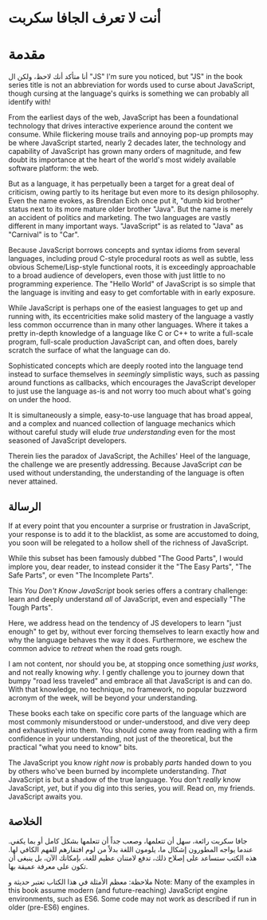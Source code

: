 # أنت لا تعرف الجافا سكربت
# مقدمة
أنا متأكد أنك لاحظ، ولكن ال "JS" 
I'm sure you noticed, but "JS" in the book series title is not an abbreviation for words used to curse about JavaScript, though cursing at the language's quirks is something we can probably all identify with!

From the earliest days of the web, JavaScript has been a foundational technology that drives interactive experience around the content we consume. While flickering mouse trails and annoying pop-up prompts may be where JavaScript started, nearly 2 decades later, the technology and capability of JavaScript has grown many orders of magnitude, and few doubt its importance at the heart of the world's most widely available software platform: the web.

But as a language, it has perpetually been a target for a great deal of criticism, owing partly to its heritage but even more to its design philosophy. Even the name evokes, as Brendan Eich once put it, "dumb kid brother" status next to its more mature older brother "Java". But the name is merely an accident of politics and marketing. The two languages are vastly different in many important ways. "JavaScript" is as related to "Java" as "Carnival" is to "Car".

Because JavaScript borrows concepts and syntax idioms from several languages, including proud C-style procedural roots as well as subtle, less obvious Scheme/Lisp-style functional roots, it is exceedingly approachable to a broad audience of developers, even those with just little to no programming experience. The "Hello World" of JavaScript is so simple that the language is inviting and easy to get comfortable with in early exposure.

While JavaScript is perhaps one of the easiest languages to get up and running with, its eccentricities make solid mastery of the language a vastly less common occurrence than in many other languages. Where it takes a pretty in-depth knowledge of a language like C or C++ to write a full-scale program, full-scale production JavaScript can, and often does, barely scratch the surface of what the language can do.

Sophisticated concepts which are deeply rooted into the language tend instead to surface themselves in *seemingly* simplistic ways, such as passing around functions as callbacks, which encourages the JavaScript developer to just use the language as-is and not worry too much about what's going on under the hood.

It is simultaneously a simple, easy-to-use language that has broad appeal, and a complex and nuanced collection of language mechanics which without careful study will elude *true understanding* even for the most seasoned of JavaScript developers.

Therein lies the paradox of JavaScript, the Achilles' Heel of the language, the challenge we are presently addressing. Because JavaScript *can* be used without understanding, the understanding of the language is often never attained.

##  الرسالة

If at every point that you encounter a surprise or frustration in JavaScript, your response is to add it to the blacklist, as some are accustomed to doing, you soon will be relegated to a hollow shell of the richness of JavaScript.

While this subset has been famously dubbed "The Good Parts", I would implore you, dear reader, to instead consider it the "The Easy Parts", "The Safe Parts", or even "The Incomplete Parts".

This *You Don't Know JavaScript* book series offers a contrary challenge: learn and deeply understand *all* of JavaScript, even and especially "The Tough Parts".

Here, we address head on the tendency of JS developers to learn "just enough" to get by, without ever forcing themselves to learn exactly how and why the language behaves the way it does. Furthermore, we eschew the common advice to *retreat* when the road gets rough.

I am not content, nor should you be, at stopping once something *just works*, and not really knowing *why*. I gently challenge you to journey down that bumpy "road less traveled" and embrace all that JavaScript is and can do. With that knowledge, no technique, no framework, no popular buzzword acronym of the week, will be beyond your understanding.

These books each take on specific core parts of the language which are most commonly misunderstood or under-understood, and dive very deep and exhaustively into them. You should come away from reading with a firm confidence in your understanding, not just of the theoretical, but the practical "what you need to know" bits.

The JavaScript you know *right now* is probably *parts* handed down to you by others who've been burned by incomplete understanding. *That* JavaScript is but a shadow of the true language. You don't *really* know JavaScript, *yet*, but if you dig into this series, you *will*. Read on, my friends. JavaScript awaits you.

## الخلاصة
جافا سكربت رائعة، سهل أن تتعلمها، وصعب جداً أن تتعلمها بشكل كامل أو بما يكفي. عندما يواجه المطورون إشكال ما، يلومون اللغة بدلاً من لوم افتقارهم للفهم الكافي لها. هذه الكتب ستساعد على إصلاح ذلك، تدفع لامتنان عظيم للغة، بإمكانك الآن، بل ينبغى أن تكون على معرفة عميقة بها.

ملاحظة: معظم الأمثلة في هذا الكتاب تعتبر حديثة و
Note: Many of the examples in this book assume modern (and future-reaching) JavaScript engine environments, such as ES6. Some code may not work as described if run in older (pre-ES6) engines.

